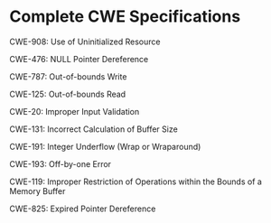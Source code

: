 

# Complete CWE Specifications

CWE-908: Use of Uninitialized Resource

CWE-476: NULL Pointer Dereference

CWE-787: Out-of-bounds Write

CWE-125: Out-of-bounds Read

CWE-20: Improper Input Validation

CWE-131: Incorrect Calculation of Buffer Size

CWE-191: Integer Underflow (Wrap or Wraparound)

CWE-193: Off-by-one Error

CWE-119: Improper Restriction of Operations within the Bounds of a Memory Buffer

CWE-825: Expired Pointer Dereference